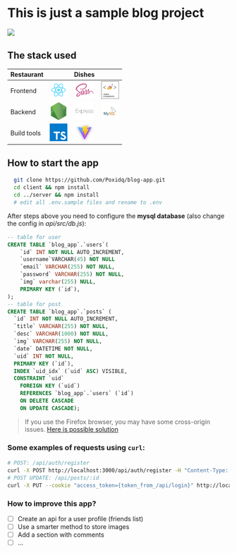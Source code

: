 # This is just a sample blog project

![](overview.gif)

## The stack used

| Restaurant  | Dishes                                                                                                                                                                                                                                                                                                                                                                                                                                                                                                                                                |
| ----------- | ----------------------------------------------------------------------------------------------------------------------------------------------------------------------------------------------------------------------------------------------------------------------------------------------------------------------------------------------------------------------------------------------------------------------------------------------------------------------------------------------------------------------------------------------------- |
| Frontend    | <img alt="React.js" src="https://raw.githubusercontent.com/github/explore/80688e429a7d4ef2fca1e82350fe8e3517d3494d/topics/react/react.png" width="40"/> <img alt="Scss" width=40 style="margin-left: 15px;" src="https://raw.githubusercontent.com/github/explore/80688e429a7d4ef2fca1e82350fe8e3517d3494d/topics/sass/sass.png" /> <img alt="styled-components" style="margin-left: 15px;" width=40 src="https://raw.githubusercontent.com/github/explore/80688e429a7d4ef2fca1e82350fe8e3517d3494d/topics/styled-components/styled-components.png"/> |
| Backend     | <img alt="Node.js" width=40 src="https://raw.githubusercontent.com/github/explore/80688e429a7d4ef2fca1e82350fe8e3517d3494d/topics/nodejs/nodejs.png"> <img alt="Express.js" width=40 style="margin-left: 15px;" src="https://raw.githubusercontent.com/github/explore/80688e429a7d4ef2fca1e82350fe8e3517d3494d/topics/express/express.png"/> <img alt="MySQL" style="margin-left: 15px;" width=40 src="https://raw.githubusercontent.com/github/explore/80688e429a7d4ef2fca1e82350fe8e3517d3494d/topics/mysql/mysql.png"/>                            |
| Build tools | <img alte="TypeScript" width=40 src="https://raw.githubusercontent.com/github/explore/80688e429a7d4ef2fca1e82350fe8e3517d3494d/topics/typescript/typescript.png"/> <img alt="Vite.js" width=40 style="margin-left: 15px;" src="https://raw.githubusercontent.com/github/explore/a1bae1b15fa9fc4d5de64f3360b1d01b35db82d5/topics/vite/vite.png" />                                                                                                                                                                                                     |

## How to start the app

```bash
  git clone https://github.com/Poxidq/blog-app.git
  cd client && npm install
  cd ../server && npm install
  # edit all .env.sample files and rename to .env
```
After steps above you need to configure the **mysql database** (also change the config in _api/src/db.js_): 
```sql
-- table for user
CREATE TABLE `blog_app`.`users`(
    `id` INT NOT NULL AUTO_INCREMENT,
    `username`VARCHAR(45) NOT NULL
    `email` VARCHAR(255) NOT NULL,
    `password` VARCHAR(255) NOT NULL,
    `img` varchar(255) NULL,
    PRIMARY KEY (`id`),
);
-- table for post
CREATE TABLE `blog_app`.`posts` (
  `id` INT NOT NULL AUTO_INCREMENT,
  `title` VARCHAR(255) NOT NULL,
  `desc` VARCHAR(1000) NOT NULL,
  `img` VARCHAR(255) NOT NULL,
  `date` DATETIME NOT NULL,
  `uid` INT NOT NULL,
  PRIMARY KEY (`id`),
  INDEX `uid_idx` (`uid` ASC) VISIBLE,
  CONSTRAINT `uid`
    FOREIGN KEY (`uid`)
    REFERENCES `blog_app`.`users` (`id`)
    ON DELETE CASCADE
    ON UPDATE CASCADE);

```
>If you use the Firefox browser, you may have some cross-origin issues. <a href="https://stackoverflow.com/questions/67525595/cross-origin-request-blocked-the-same-origin-policy-disallows-reading-the-remot">Here is possible solution</a>
### Some examples of requests using `curl`:

```bash
# POST: /api/auth/register
curl -X POST http://localhost:3000/api/auth/register -H "Content-Type: application/json" -d '{"email": "pomidorka@salt.com", "username": "carrot", "password": "123""}'
# POST UPDATE: /api/posts/:id
curl -X PUT --cookie "access_token={token_from_/api/login}" http://localhost:3000/api/posts/3 -H "Content-Type: application/json" -d '{"title": "New title", "desc": "New description", "img": "new image", "cat": "science"}'
```

### How to improve this app?

- [ ] Create an api for a user profile (friends list)
- [ ] Use a smarter method to store images
- [ ] Add a section with comments
- [ ] ...

